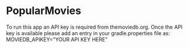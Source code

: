 # PopularMovies
To run this app an API key is required from themoviedb.org.
Once the API key is available please add an entry in your gradle.properties file as:
      MOVIEDB_APIKEY="YOUR API KEY HERE"
